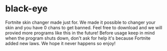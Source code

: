 # black-eye
Fortnite skin changer made just for. We made it possible to changer your skin and you have 0 chans to get banned. Feel free to download and we will provied more programs like this in the future!
Before usage keep in mind when the program shuts down, don't ask for help it's because Fortnite added new laws. We hope it never happens so enjoy!
